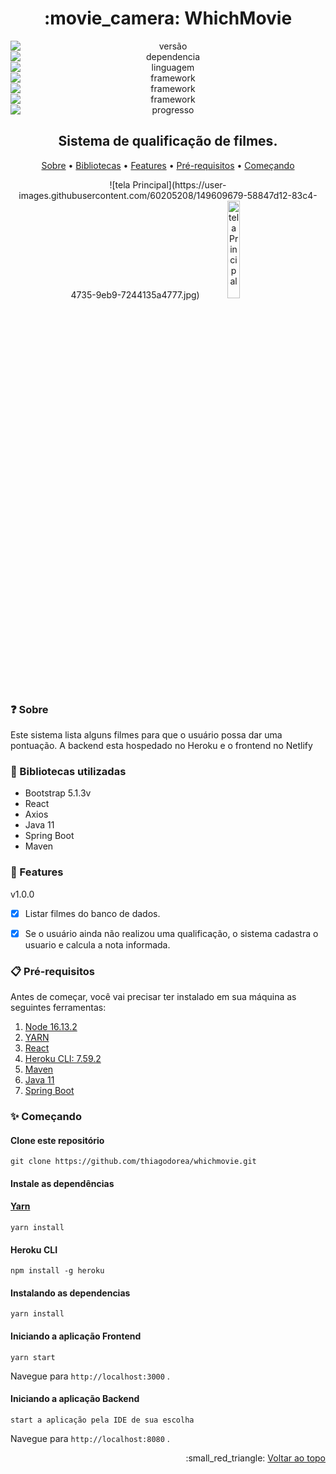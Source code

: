 <h1 align="center">:movie_camera:  WhichMovie</h1>

<div align="center">
<img style="display: block; margin: auto;" alt="versão" src="https://img.shields.io/badge/vers%C3%A3o-1.0.0-blue?style=plastic&logo=exercism">

<img style="display: block; margin: auto;" alt="dependencia" src="https://img.shields.io/badge/yarn-1.22.11-yellow?style=plastic&logo=Yarn">

<img style="display: block; margin: auto;" alt="linguagem" src="https://img.shields.io/badge/react-17.0.2-red?style=plastic&logo=React">

<img style="display: block; margin: auto;" alt="framework" src="https://img.shields.io/badge/bootstrap-5.1.3-blueviolet?style=plastic&logo=bootstrap">

<img style="display: block; margin: auto;" alt="framework" src="https://img.shields.io/badge/Heroku%20CLI-7.59.2-violet?style=plastic&logo=Heroku">

<img style="display: block; margin: auto;" alt="framework" src="https://img.shields.io/badge/Netlify-0-black?style=plastic&logo=Netlify">

<img style="display: block; margin: auto;" alt="progresso" src="https://img.shields.io/badge/progresso-100%25-green?style=plastic&logo=lastpass">
</div>




<h2 align="center">Sistema de qualificação de filmes. </h2>





<p align="center">
 <a href="#question-sobre">Sobre</a> •
 <a href="#closed_book-bibliotecas-utilizadas">Bibliotecas</a> •
 <a href="#memo-features">Features</a> •
 <a href="#clipboard-pr%C3%A9-requisitos">Pré-requisitos</a> • 
 <a href="#sparkles-come%C3%A7ando">Começando</a> 
</p>


<div align="center">
<!-- <img alt="tela Principal" title="telaPrincipal" src="./application/public/img/telaPrincipal.png" width="70%"/> -->
![tela Principal](https://user-images.githubusercontent.com/60205208/149609679-58847d12-83c4-4735-9eb9-7244135a4777.jpg)

<img alt="tela Principal" title="telaPrincipal" src="![Captura de tela 2022-01-15 015653](https://user-images.githubusercontent.com/60205208/149609679-58847d12-83c4-4735-9eb9-7244135a4777.jpg)" width="20%"/>
</div>




### :question: Sobre
Este sistema lista alguns filmes para que o usuário possa dar uma pontuação. A backend esta hospedado no Heroku e o frontend no Netlify

### :closed_book: Bibliotecas utilizadas
- Bootstrap 5.1.3v
- React
- Axios
- Java 11
- Spring Boot
- Maven


### :memo: Features 
v1.0.0
- [x] Listar filmes do banco de dados.
- [x] Se o usuário ainda não realizou uma qualificação, o sistema cadastra o usuario e calcula a nota informada.




### :clipboard: Pré-requisitos
Antes de começar, você vai precisar ter instalado em sua máquina as seguintes ferramentas:
1. [Node 16.13.2](https://nodejs.org/en/download/)
2. [YARN](https://yarnpkg.com/cli/install)
3. [React](https://pt-br.reactjs.org/)
4. [Heroku CLI: 7.59.2](https://devcenter.heroku.com/articles/heroku-cli)
5. [Maven](https://maven.apache.org/download.cgi)
6. [Java 11](https://www.oracle.com/java/technologies/downloads/)
7. [Spring Boot](https://spring.io/projects/spring-boot)


### :sparkles: Começando
#### Clone este repositório
~~~~ 
git clone https://github.com/thiagodorea/whichmovie.git
~~~~

#### Instale as dependências

#### [Yarn](https://yarnpkg.com/cli/install)
~~~~
yarn install
~~~~
#### Heroku CLI
~~~~
npm install -g heroku
~~~~
#### Instalando as dependencias
~~~~
yarn install
~~~~

#### Iniciando a aplicação Frontend
~~~
yarn start
~~~
 Navegue para `http://localhost:3000` .

#### Iniciando a aplicação Backend
~~~
start a aplicação pela IDE de sua escolha
~~~
 Navegue para `http://localhost:8080` .





<p align="right">
  :small_red_triangle: <a href="#customs-controle-de-acesso">Voltar ao topo</a>
</p>
